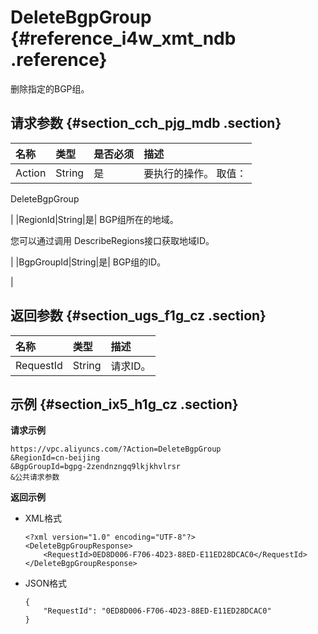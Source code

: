 # DeleteBgpGroup {#reference_i4w_xmt_ndb .reference}

删除指定的BGP组。

## 请求参数 {#section_cch_pjg_mdb .section}

|名称|类型|是否必须|描述|
|:-|:-|:---|:-|
|Action|String|是| 要执行的操作。 取值：

 DeleteBgpGroup

 |
|RegionId|String|是| BGP组所在的地域。

 您可以通过调用 DescribeRegions接口获取地域ID。

 |
|BgpGroupId|String|是| BGP组的ID。

 |

## 返回参数 {#section_ugs_f1g_cz .section}

|名称|类型|描述|
|:-|:-|:-|
|RequestId|String|请求ID。|

## 示例 {#section_ix5_h1g_cz .section}

**请求示例**

``` {#createVPCpub}
https://vpc.aliyuncs.com/?Action=DeleteBgpGroup
&RegionId=cn-beijing
&BgpGroupId=bgpg-2zendnzngq9lkjkhvlrsr
&公共请求参数
```

**返回示例**

-   XML格式

    ```
    <?xml version="1.0" encoding="UTF-8"?>
    <DeleteBgpGroupResponse>
        <RequestId>0ED8D006-F706-4D23-88ED-E11ED28DCAC0</RequestId>
    </DeleteBgpGroupResponse>
    ```

-   JSON格式

    ```
    { 
        "RequestId": "0ED8D006-F706-4D23-88ED-E11ED28DCAC0"
    }
    ```


